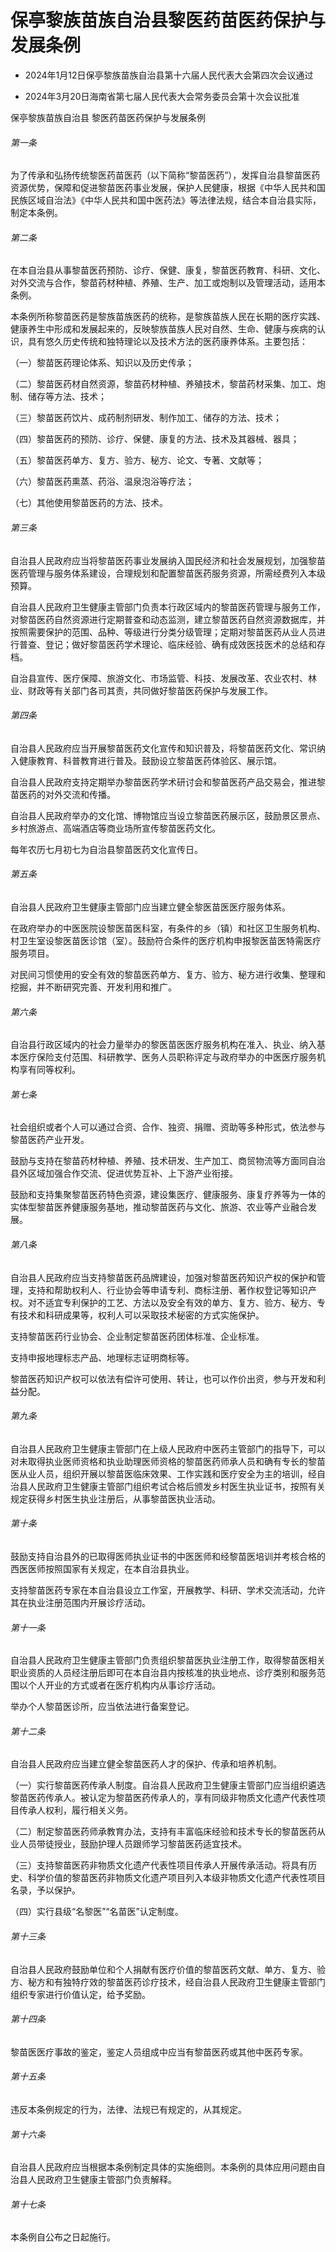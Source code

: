 # 保亭黎族苗族自治县黎医药苗医药保护与发展条例

- 2024年1月12日保亭黎族苗族自治县第十六届人民代表大会第四次会议通过

- 2024年3月20日海南省第七届人民代表大会常务委员会第十次会议批准

<!-- INFO END -->

保亭黎族苗族自治县 黎医药苗医药保护与发展条例

###### 第一条

为了传承和弘扬传统黎医药苗医药（以下简称“黎苗医药”），发挥自治县黎苗医药资源优势，保障和促进黎苗医药事业发展，保护人民健康，根据《中华人民共和国民族区域自治法》《中华人民共和国中医药法》等法律法规，结合本自治县实际，制定本条例。

###### 第二条

在本自治县从事黎苗医药预防、诊疗、保健、康复，黎苗医药教育、科研、文化、对外交流与合作，黎苗药材种植、养殖、生产、加工或炮制以及管理活动，适用本条例。

本条例所称黎苗医药是黎族苗族医药的统称，是黎族苗族人民在长期的医疗实践、健康养生中形成和发展起来的，反映黎族苗族人民对自然、生命、健康与疾病的认识，具有悠久历史传统和独特理论以及技术方法的医药康养体系。主要包括：

（一）黎苗医药理论体系、知识以及历史传承；

（二）黎苗医药材自然资源，黎苗药材种植、养殖技术，黎苗药材采集、加工、炮制、储存等方法、技术；

（三）黎苗医药饮片、成药制剂研发、制作加工、储存的方法、技术；

（四）黎苗医药的预防、诊疗、保健、康复的方法、技术及其器械、器具；

（五）黎苗医药单方、复方、验方、秘方、论文、专著、文献等；

（六）黎苗医药熏蒸、药浴、温泉泡浴等疗法；

（七）其他使用黎苗医药的方法、技术。

###### 第三条

自治县人民政府应当将黎苗医药事业发展纳入国民经济和社会发展规划，加强黎苗医药管理与服务体系建设，合理规划和配置黎苗医药服务资源，所需经费列入本级预算。

自治县人民政府卫生健康主管部门负责本行政区域内的黎苗医药管理与服务工作，对黎苗医药自然资源进行定期普查和动态监测，建立黎苗医药自然资源数据库，并按照需要保护的范围、品种、等级进行分类分级管理；定期对黎苗医药从业人员进行普查、登记；做好黎苗医药学术理论、临床经验、确有成效医技医术的总结和存档。

自治县宣传、医疗保障、旅游文化、市场监管、科技、发展改革、农业农村、林业、财政等有关部门各司其责，共同做好黎苗医药保护与发展工作。

###### 第四条

自治县人民政府应当开展黎苗医药文化宣传和知识普及，将黎苗医药文化、常识纳入健康教育、科普教育进行普及。鼓励设立黎苗医药体验区、展示馆。

自治县人民政府支持定期举办黎苗医药学术研讨会和黎苗医药产品交易会，推进黎苗医药的对外交流和传播。

自治县人民政府举办的文化馆、博物馆应当设立黎苗医药展示区，鼓励景区景点、乡村旅游点、高端酒店等商业场所宣传黎苗医药文化。

每年农历七月初七为自治县黎苗医药文化宣传日。

###### 第五条

自治县人民政府卫生健康主管部门应当建立健全黎医苗医医疗服务体系。

在政府举办的中医医院设黎医苗医科室，有条件的乡（镇）和社区卫生服务机构、村卫生室设黎医苗医诊馆（室）。鼓励符合条件的医疗机构申报黎医苗医特需医疗服务项目。

对民间习惯使用的安全有效的黎苗医药单方、复方、验方、秘方进行收集、整理和挖掘，并不断研究完善、开发利用和推广。

###### 第六条

自治县行政区域内的社会力量举办的黎医苗医医疗服务机构在准入、执业、纳入基本医疗保险支付范围、科研教学、医务人员职称评定与政府举办的中医医疗服务机构享有同等权利。

###### 第七条

社会组织或者个人可以通过合资、合作、独资、捐赠、资助等多种形式，依法参与黎苗医药产业开发。

鼓励与支持在黎苗药材种植、养殖、技术研发、生产加工、商贸物流等方面同自治县外区域加强合作交流、促进优势互补、上下游产业衔接。

鼓励和支持集聚黎苗医药特色资源，建设集医疗、健康服务、康复疗养等为一体的实体型黎苗医养健康服务基地，推动黎苗医药与文化、旅游、农业等产业融合发展。

###### 第八条

自治县人民政府应当支持黎苗医药品牌建设，加强对黎苗医药知识产权的保护和管理，支持和帮助权利人、行业协会等申请专利、商标注册、著作权登记等知识产权。对不适宜专利保护的工艺、方法以及安全有效的单方、复方、验方、秘方、专有技术和科研成果等，权利人可以采取技术秘密的方式实施保护。

支持黎苗医药行业协会、企业制定黎苗医药团体标准、企业标准。

支持申报地理标志产品、地理标志证明商标等。

黎苗医药知识产权可以依法有偿许可使用、转让，也可以作价出资，参与开发和利益分配。

###### 第九条

自治县人民政府卫生健康主管部门在上级人民政府中医药主管部门的指导下，可以对未取得执业医师资格和执业助理医师资格的黎苗医药师承人员和确有专长的黎苗医从业人员，组织开展以黎苗医临床效果、工作实践和医疗安全为主的培训，经自治县人民政府卫生健康主管部门组织考试合格后颁发乡村医生执业证书，按照有关规定获得乡村医生执业注册后，从事黎苗医执业活动。

###### 第十条

鼓励支持自治县外的已取得医师执业证书的中医医师和经黎苗医培训并考核合格的西医医师按照国家有关规定，在本自治县执业。

支持黎苗医药专家在本自治县设立工作室，开展教学、科研、学术交流活动，允许其在执业注册范围内开展诊疗活动。

###### 第十一条

自治县人民政府卫生健康主管部门负责组织黎苗医执业注册工作，取得黎苗医相关职业资质的人员经注册后即可在本自治县内按核准的执业地点、诊疗类别和服务范围以个人开业的方式或者在医疗机构内从事诊疗活动。

举办个人黎苗医诊所，应当依法进行备案登记。

###### 第十二条

自治县人民政府应当建立健全黎苗医药人才的保护、传承和培养机制。

（一）实行黎苗医药传承人制度。自治县人民政府卫生健康主管部门应当组织遴选黎苗医药传承人。被认定为黎苗医药传承人的，享有同级非物质文化遗产代表性项目传承人权利，履行相关义务。

（二）制定黎苗医药师承教育办法，支持有丰富临床经验和技术专长的黎苗医药从业人员带徒授业，鼓励护理人员跟师学习黎苗医药适宜技术。

（三）支持黎苗医药非物质文化遗产代表性项目传承人开展传承活动。将具有历史、科学价值的黎苗医药非物质文化遗产项目列入本级非物质文化遗产代表性项目名录，予以保护。

（四）实行县级“名黎医”“名苗医”认定制度。

###### 第十三条

自治县人民政府鼓励单位和个人捐献有医疗价值的黎苗医药文献、单方、复方、验方、秘方和有独特疗效的黎苗医药诊疗技术，经自治县人民政府卫生健康主管部门组织专家进行价值认定，给予奖励。

###### 第十四条

黎苗医医疗事故的鉴定，鉴定人员组成中应当有黎苗医药或其他中医药专家。

###### 第十五条

违反本条例规定的行为，法律、法规已有规定的，从其规定。

###### 第十六条

自治县人民政府应当根据本条例制定具体的实施细则。本条例的具体应用问题由自治县人民政府卫生健康主管部门负责解释。

###### 第十七条

本条例自公布之日起施行。
